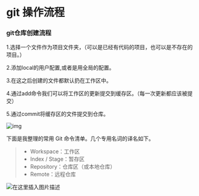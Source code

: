 # git 操作流程

### git仓库创建流程

1.选择一个文件作为项目文件夹，（可以是已经有代码的项目，也可以是不存在的项目。）

2.添加local的用户配置,或者是用全局的配置。

3.在这之后创建的文件都默认扔在工作区中。

4.通过add命令我们可以将工作区的更新提交到缓存区。（每一次更新都应该被提交）

5.通过commit将缓存区的文件提交到仓库。

![img](http://www.ruanyifeng.com/blogimg/asset/2015/bg2015120901.png)

下面是我整理的常用 Git 命令清单。几个专用名词的译名如下。

> - Workspace：工作区
> - Index / Stage：暂存区
> - Repository：仓库区（或本地仓库）
> - Remote：远程仓库

![在这里插入图片描述](https://img-blog.csdnimg.cn/20190329160200313.png?x-oss-process=image/watermark,type_ZmFuZ3poZW5naGVpdGk,shadow_10,text_aHR0cHM6Ly9ibG9nLmNzZG4ubmV0L3dlaXhpbl8zMzEyNzc1Mw==,size_16,color_FFFFFF,t_70)
